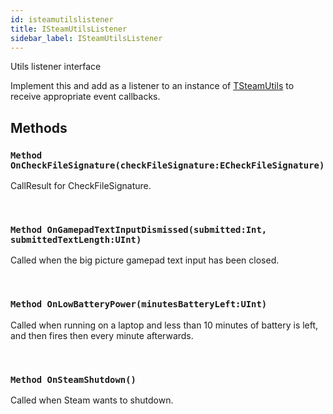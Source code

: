 ```yaml
---
id: isteamutilslistener
title: ISteamUtilsListener
sidebar_label: ISteamUtilsListener
---
```


Utils listener interface


Implement this and add as a listener to an instance of [TSteamUtils](../../../steam/steam.steamsdk/tsteamutils) to receive appropriate event callbacks.


## Methods

### `Method OnCheckFileSignature(checkFileSignature:ECheckFileSignature)`

CallResult for CheckFileSignature.

<br/>

### `Method OnGamepadTextInputDismissed(submitted:Int, submittedTextLength:UInt)`

Called when the big picture gamepad text input has been closed.

<br/>

### `Method OnLowBatteryPower(minutesBatteryLeft:UInt)`

Called when running on a laptop and less than 10 minutes of battery is left, and then fires then every minute afterwards.

<br/>

### `Method OnSteamShutdown()`

Called when Steam wants to shutdown.

<br/>

